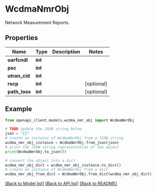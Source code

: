 # WcdmaNmrObj

Network Measurement Reports.

## Properties

Name | Type | Description | Notes
------------ | ------------- | ------------- | -------------
**uarfcndl** | **int** |  | 
**psc** | **int** |  | 
**utran_cid** | **int** |  | 
**rscp** | **int** |  | [optional] 
**path_loss** | **int** |  | [optional] 

## Example

```python
from openapi_client.models.wcdma_nmr_obj import WcdmaNmrObj

# TODO update the JSON string below
json = "{}"
# create an instance of WcdmaNmrObj from a JSON string
wcdma_nmr_obj_instance = WcdmaNmrObj.from_json(json)
# print the JSON string representation of the object
print(WcdmaNmrObj.to_json())

# convert the object into a dict
wcdma_nmr_obj_dict = wcdma_nmr_obj_instance.to_dict()
# create an instance of WcdmaNmrObj from a dict
wcdma_nmr_obj_from_dict = WcdmaNmrObj.from_dict(wcdma_nmr_obj_dict)
```
[[Back to Model list]](../README.md#documentation-for-models) [[Back to API list]](../README.md#documentation-for-api-endpoints) [[Back to README]](../README.md)


